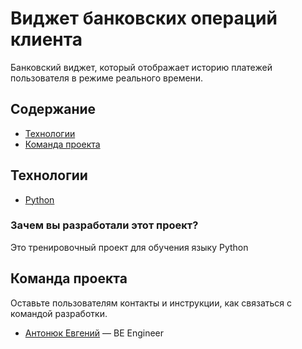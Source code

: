 # Виджет банковских операций клиента
Банковский виджет, который отображает историю платежей пользователя в режиме реального времени. 

## Содержание
- [Технологии](#технологии)
- [Команда проекта](#команда-проекта)

## Технологии
- [Python](https://www.python.org/)

### Зачем вы разработали этот проект?
Это тренировочный проект для обучения языку Python

## Команда проекта
Оставьте пользователям контакты и инструкции, как связаться с командой разработки.

- [Антонюк Евгений](evgeniiantonyuk@gmail.com) — BE Engineer

